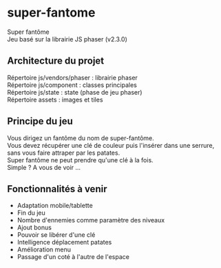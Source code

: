 # super-fantome
Super fantôme  
Jeu basé sur la librairie JS phaser (v2.3.0)

## Architecture du projet
Répertoire js/vendors/phaser : librairie phaser  
Répertoire js/component : classes principales  
Répertoire js/state : state (phase de jeu phaser)  
Répertoire assets : images et tiles

## Principe du jeu
Vous dirigez un fantôme du nom de super-fantôme.  
Vous devez récupérer une clé de couleur puis l'insérer dans une serrure, sans vous faire attraper par les patates.  
Super fantôme ne peut prendre qu'une clé à la fois.  
Simple ? A vous de voir ...

## Fonctionnalités à venir
- Adaptation mobile/tablette
- Fin du jeu
- Nombre d'ennemies comme paramètre des niveaux
- Ajout bonus
- Pouvoir se libérer d'une clé
- Intelligence déplacement patates
- Amélioration menu
- Passage d'un coté à l'autre de l'espace
